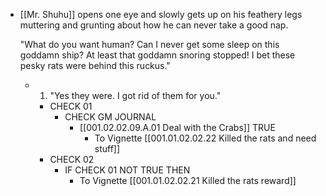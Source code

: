 - [[Mr. Shuhu]] opens one eye and slowly gets up on his feathery legs muttering and grunting about how he can never take a good nap. 
  
  "What do you want human? Can I never get some sleep on this goddamn ship? At least that goddamn snoring stopped! I bet these pesky rats were behind this ruckus."
	- 1. "Yes they were. I got rid of them for you."
		- CHECK 01
			- CHECK GM JOURNAL
				- [[001.02.02.09.A.01 Deal with the Crabs]] TRUE
					- To Vignette [[001.01.02.02.22 Killed the rats and need stuff]]
		- CHECK 02
			- IF CHECK 01 NOT TRUE THEN
				- To Vignette [[001.01.02.02.21 Killed the rats reward]]